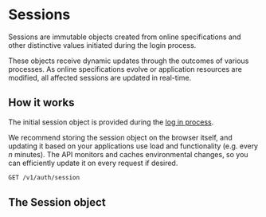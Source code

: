 # Sessions


Sessions are immutable objects created from online specifications and other distinctive values initiated during the login process. 

These objects receive dynamic updates through the outcomes of various processes. As online specifications evolve or application resources are modified, all affected sessions are updated in real-time.


## How it works

The initial session object is provided during the [log in process](/login).

We recommend storing the session object on the browser itself, and updating it based on your applications use load and functionality (e.g. every _n_ minutes). The API monitors and caches environmental changes, so you can efficiently update it on every request if desired.

```sh
GET /v1/auth/session
```


## The Session object

<!--@include: includes/objects/session.md-->
<!--@include: includes/objects/properties/session.md-->


